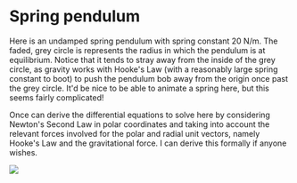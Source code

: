 # Spring pendulum

Here is an undamped spring pendulum with spring constant 20 N/m.  The faded, grey circle is represents the radius in which the pendulum is at equilibrium. Notice that it tends to stray away from the inside of the grey circle, as gravity works with Hooke's Law (with a reasonably large spring constant to boot) to push the pendulum bob away from the origin once past the grey circle.  It'd be nice to be able to animate a spring here, but this seems fairly complicated!

Once can derive the differential equations to solve here by considering Newton's Second Law in polar coordinates and taking into account the relevant forces involved for the polar and radial unit vectors, namely Hooke's Law and the gravitational force. I can derive this formally if anyone wishes. 

![](spring_pendulum.gif)


